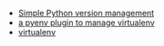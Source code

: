 - [Simple Python version management](https://github.com/yyuu/pyenv#choosing-the-python-version)
- [a pyenv plugin to manage virtualenv](https://github.com/yyuu/pyenv-virtualenv)
- [virtualenv](http://sourabhbajaj.com/mac-setup/Python/virtualenv.html)
